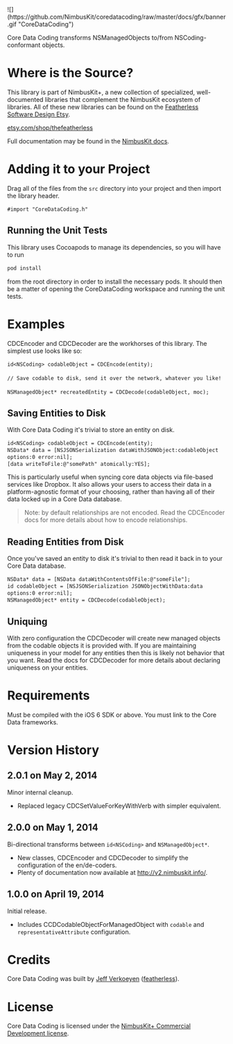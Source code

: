 <!--dox @defgroup NimbusKitCoreDataCoding NimbusKit Core Data Coding -->
<div id="github" feature="CoreDataCoding"></div>
![](https://github.com/NimbusKit/coredatacoding/raw/master/docs/gfx/banner.gif "CoreDataCoding")

Core Data Coding transforms NSManagedObjects to/from NSCoding-conformant objects.

Where is the Source?
====================

This library is part of NimbusKit+, a new collection of specialized, well-documented libraries that complement the NimbusKit ecosystem of libraries. All of these new libraries can be found on the [Featherless Software Design Etsy](https://www.etsy.com/shop/thefeatherless).

[etsy.com/shop/thefeatherless](https://www.etsy.com/shop/thefeatherless)

Full documentation may be found in the [NimbusKit docs](http://v2.nimbuskit.info/NimbusKitCoreDataCoding.html).

Adding it to your Project
=========================

Drag all of the files from the `src` directory into your project and then import the library header.

```objc
#import "CoreDataCoding.h"
```

Running the Unit Tests
----------------------

This library uses Cocoapods to manage its dependencies, so you will have to run

```sh
pod install
```

from the root directory in order to install the necessary pods. It should then be a matter of opening the CoreDataCoding workspace and running the unit tests.

Examples
========

CDCEncoder and CDCDecoder are the workhorses of this library. The simplest use looks like so:

```objc
id<NSCoding> codableObject = CDCEncode(entity);

// Save codable to disk, send it over the network, whatever you like!

NSManagedObject* recreatedEntity = CDCDecode(codableObject, moc);
```

Saving Entities to Disk
-----------------------

With Core Data Coding it's trivial to store an entity on disk.

```objc
id<NSCoding> codableObject = CDCEncode(entity);
NSData* data = [NSJSONSerialization dataWithJSONObject:codableObject options:0 error:nil];
[data writeToFile:@"somePath" atomically:YES];
```

This is particularly useful when syncing core data objects via file-based services like Dropbox. It also allows your users to access their data in a platform-agnostic format of your choosing, rather than having all of their data locked up in a Core Data database.

> Note: by default relationships are not encoded. Read the CDCEncoder docs for more details about how to encode relationships.

Reading Entities from Disk
--------------------------

Once you've saved an entity to disk it's trivial to then read it back in to your Core Data database.

```objc
NSData* data = [NSData dataWithContentsOfFile:@"someFile"];
id codableObject = [NSJSONSerialization JSONObjectWithData:data options:0 error:nil];
NSManagedObject* entity = CDCDecode(codableObject);
```

Uniquing
--------

With zero configuration the CDCDecoder will create new managed objects from the codable objects it is provided with. If you are maintaining uniqueness in your model for any entities then this is likely not behavior that you want. Read the docs for CDCDecoder for more details about declaring uniqueness on your entities.

Requirements
============

Must be compiled with the iOS 6 SDK or above. You must link to the Core Data frameworks.

Version History
===============

2.0.1 on May 2, 2014
-----

Minor internal cleanup.

- Replaced legacy CDCSetValueForKeyWithVerb with simpler equivalent.

2.0.0 on May 1, 2014
-----

Bi-directional transforms between `id<NSCoding>` and `NSManagedObject*`.

- New classes, CDCEncoder and CDCDecoder to simplify the configuration of the en/de-coders.
- Plenty of documentation now available at http://v2.nimbuskit.info/.

1.0.0 on April 19, 2014
-----

Initial release.

- Includes CCDCodableObjectForManagedObject with `codable` and `representativeAttribute` configuration.

Credits
=======

Core Data Coding was built by [Jeff Verkoeyen](http://jeffverkoeyen.com/) ([featherless](http://twitter.com/)).

License
=======

Core Data Coding is licensed under the [NimbusKit+ Commercial Development license](http://nimbuskit.com/pluslicense).

